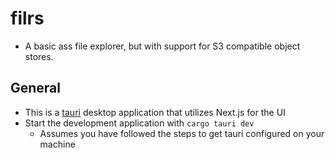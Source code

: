 # filrs
* A basic ass file explorer, but with support for S3 compatible object stores.

## General
* This is a [tauri](https://tauri.app/) desktop application that utilizes Next.js for the UI
* Start the development application with `cargo tauri dev`
    * Assumes you have followed the steps to get tauri configured on your machine
